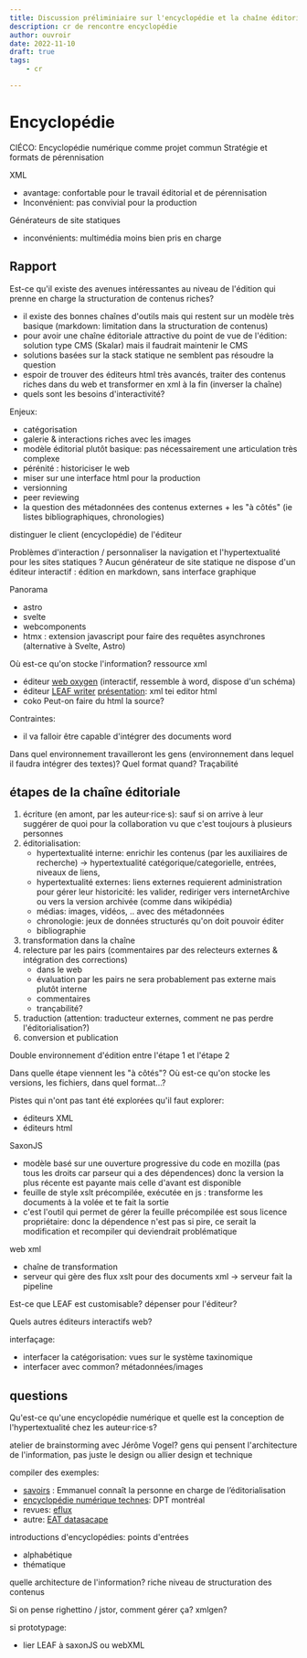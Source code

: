 ```yaml
---
title: Discussion préliminiaire sur l'encyclopédie et la chaîne éditoriale
description: cr de rencontre encyclopédie
author: ouvroir
date: 2022-11-10
draft: true
tags:
    - cr

---
```

# Encyclopédie

CIÉCO: Encyclopédie numérique comme projet commun
Stratégie et formats de pérennisation

XML
- avantage: confortable pour le travail éditorial et de pérennisation
- Inconvénient: pas convivial pour la production

Générateurs de site statiques
- inconvénients: multimédia moins bien pris en charge

## Rapport
Est-ce qu'il existe des avenues intéressantes au niveau de l'édition qui prenne en charge la structuration de contenus riches? 
- il existe des bonnes chaînes d'outils mais qui restent sur un modèle très basique (markdown: limitation dans la structuration de contenus)
- pour avoir une chaîne éditoriale attractive du point de vue de l'édition: solution type CMS (Skalar) mais il faudrait maintenir le CMS
- solutions basées sur la stack statique ne semblent pas résoudre la question
- espoir de trouver des éditeurs html très avancés, traiter des contenus riches dans du web et transformer en xml à la fin (inverser la chaîne) 
- quels sont les besoins d'interactivité? 


Enjeux: 
- catégorisation
- galerie & interactions riches avec les images
- modèle éditorial plutôt basique: pas nécessairement une articulation très complexe
- pérénité : historiciser le web
- miser sur une interface html pour la production 
- versionning
- peer reviewing
- la question des métadonnées des contenus externes + les "à côtés" (ie listes bibliographiques, chronologies)

distinguer le client (encyclopédie) de l'éditeur 

Problèmes d'interaction / personnaliser la navigation et l'hypertextualité pour les sites statiques ?
Aucun générateur de site statique ne dispose d'un éditeur interactif : édition en markdown, sans interface graphique

Panorama
- astro
- svelte
- webcomponents
- htmx : extension javascript pour faire des requêtes asynchrones (alternative à Svelte, Astro)


Où est-ce qu'on stocke l'information? 
ressource xml
- éditeur [web oxygen](https://www.oxygenxml.com/xml_web_author.html) (interactif, ressemble à word, dispose d'un schéma)
- éditeur [LEAF writer](https://cwrc-writer.cwrc.ca/) [présentation](https://docs.google.com/presentation/d/1Mq10zjqsX3cKDqASp6oAjNLORbw4AN3czluDHt78R_s/edit#slide=id.g13ec423ffec_0_0): xml tei editor
html
- coko
Peut-on faire du html la source?


Contraintes:
- il va falloir être capable d'intégrer des documents word

Dans quel environnement travailleront les gens (environnement dans lequel il faudra intégrer des textes)?
Quel format quand? 
Traçabilité


## étapes de la chaîne éditoriale
1. écriture (en amont, par les auteur·rice·s): sauf si on arrive à leur suggérer de quoi pour la collaboration vu que c'est toujours à plusieurs personnes
2. éditorialisation: 
    - hypertextualité interne: enrichir les contenus (par les auxiliaires de recherche) → hypertextualité catégorique/categorielle, entrées, niveaux de liens, 
    - hypertextualité externes: liens externes requierent administration pour gérer leur historicité: les valider, rediriger vers internetArchive ou vers la version archivée (comme dans wikipédia)
    - médias: images, vidéos, .. avec des métadonnées
    - chronologie: jeux de données structurés qu'on doit pouvoir éditer
    - bibliographie
3. transformation dans la chaîne
4. relecture par les pairs (commentaires par des relecteurs externes & intégration des corrections)
    - dans le web
    - évaluation par les pairs ne sera probablement pas externe mais plutôt interne
    - commentaires
    - trançabilité?
5. traduction (attention: traducteur externes, comment ne pas perdre l'éditorialisation?)
6. conversion et publication

Double environnement d'édition entre l'étape 1 et l'étape 2

Dans quelle étape viennent les "à côtés"? 
Où est-ce qu'on stocke les versions, les fichiers, dans quel format...? 

Pistes qui n'ont pas tant été explorées qu'il faut explorer:
- éditeurs XML
- éditeurs html

SaxonJS
- modèle basé sur une ouverture progressive du code en mozilla (pas tous les droits car parseur qui a des dépendences) donc la version la plus récente est payante mais celle d'avant est disponible
- feuille de style xslt précompilée, exécutée en js : transforme les documents à la volée et te fait la sortie
- c'est l'outil qui permet de gérer la feuille précompilée est sous licence propriétaire: donc la dépendence n'est pas si pire, ce serait la modification et recompiler qui deviendrait problématique

web xml
- chaîne de transformation
- serveur qui gère des flux xslt pour des documents xml → serveur fait la pipeline

Est-ce que LEAF est customisable?
dépenser pour l'éditeur? 

Quels autres éditeurs interactifs web? 

interfaçage: 
- interfacer la catégorisation: vues sur le système taxinomique 
- interfacer avec common? métadonnées/images

## questions 
Qu'est-ce qu'une encyclopédie numérique et quelle est la conception de l'hypertextualité chez les auteur·rice·s?

atelier de brainstorming avec Jérôme Vogel?
gens qui pensent l'architecture de l'information, pas juste le design
ou allier design et technique

compiler des exemples:
- [savoirs](savoirs.app) : Emmanuel connaît la personne en charge de l’éditorialisation
- [encyclopédie numérique technes](https://encyclo-technes.org/fr/parcours/tous): DPT montréal
- revues: [eflux](https://www.e-flux.com/journal/)
- autre: [EAT datasacape]()


introductions d'encyclopédies: points d'entrées
- alphabétique
- thématique

quelle architecture de l'information? riche niveau de structuration des contenus

Si on pense righettino / jstor, comment gérer ça? xmlgen?

si prototypage:
- lier LEAF à saxonJS ou webXML 

